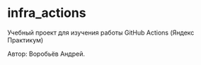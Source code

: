 # infra_actions
Учебный проект для изучения работы GitHub Actions (Яндекс Практикум)

Автор: Воробьёв Андрей.

